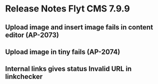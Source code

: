 # Release Notes Flyt CMS 7.9.9

## Upload image and insert image fails in content editor (AP-2073)

## Upload image in tiny fails (AP-2074)

## Internal links gives status Invalid URL in linkchecker
